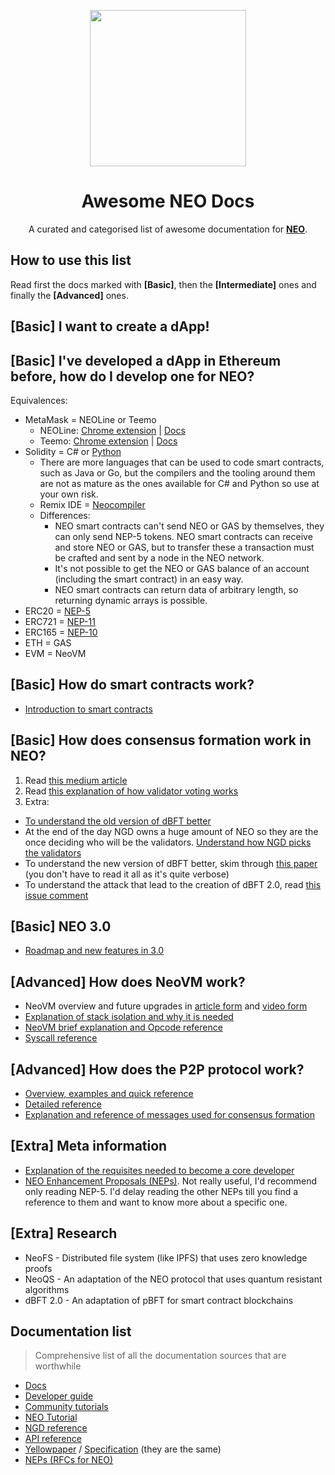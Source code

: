 <p align="center">
  <img
    src="https://neo-cdn.azureedge.net/images/neo_logo.svg"
    width="250px"
  >
</p>

<h1 align="center">Awesome NEO Docs</h1>

<p align="center">
  A curated and categorised list of awesome documentation for <b><a href="https://neo.org/">NEO</a></b>.
</p>

## How to use this list
Read first the docs marked with **[Basic]**, then the **[Intermediate]** ones and finally the **[Advanced]** ones.

## [Basic] I want to create a dApp!


## [Basic] I've developed a dApp in Ethereum before, how do I develop one for NEO?
Equivalences:
- MetaMask = NEOLine or Teemo
  - NEOLine: [Chrome extension](https://chrome.google.com/webstore/detail/neoline/cphhlgmgameodnhkjdmkpanlelnlohao) | [Docs](https://neoline.cn/dapi/)
  - Teemo: [Chrome extension](https://chrome.google.com/webstore/detail/teemo-wallet/faddjfhplkcfackpcjnmmeapchnkobjk) | [Docs](https://dapi.nel.group/en/)
- Solidity = C# or [Python](https://github.com/CityOfZion/neo-python)
  - There are more languages that can be used to code smart contracts, such as Java or Go, but the compilers and the tooling around them are not as mature as the ones available for C# and Python so use at your own risk.
  - Remix IDE = [Neocompiler](https://neocompiler.io/#!/ecolab/compilers)
  - Differences:
    - NEO smart contracts can't send NEO or GAS by themselves, they can only send NEP-5 tokens. NEO smart contracts can receive and store NEO or GAS, but to transfer these a transaction must be crafted and sent by a node in the NEO network.
    - It's not possible to get the NEO or GAS balance of an account (including the smart contract) in an easy way.
    - NEO smart contracts can return data of arbitrary length, so returning dynamic arrays is possible.
- ERC20 = [NEP-5](https://github.com/neo-project/proposals/blob/master/nep-5.mediawiki)
- ERC721 = [NEP-11](https://github.com/neo-project/proposals/pull/41)
- ERC165 = [NEP-10](https://github.com/neo-project/proposals/blob/master/nep-10.mediawiki)
- ETH = GAS
- EVM = NeoVM

## [Basic] How do smart contracts work?
- [Introduction to smart contracts](https://docs.neo.org/en-us/sc/gettingstarted/introduction.html)

## [Basic] How does consensus formation work in NEO?
1. Read [this medium article](https://medium.com/neo-smart-economy/neos-dbft-2-0-single-block-finality-with-improved-availability-6a4aca7bd1c4)
2. Read [this explanation of how validator voting works](https://docs.neo.org/developerguide/en/articles/consensus/vote_validator.html)
3. Extra:
  * [To understand the old version of dBFT better](https://docs.neo.org/developerguide/en/articles/consensus/consensus_algorithm.html)
  * At the end of the day NGD owns a huge amount of NEO so they are the once deciding who will be the validators. [Understand how NGD picks the validators](https://neo-ngd.github.io/reference/How-To-Become-NEO-Consensus-Node.html)
  * To understand the new version of dBFT better, skim through [this paper](https://docs.neo.org/en-us/08_dbft.pdf) (you don't have to read it all as it's quite verbose)
  * To understand the attack that lead to the creation of dBFT 2.0, read [this issue comment](https://github.com/neo-project/neo/pull/320#issuecomment-422308894)

## [Basic] NEO 3.0
- [Roadmap and new features in 3.0](https://medium.com/neo-smart-economy/roadmap-of-neo-3-0-development-e2ae64edf226)

## [Advanced] How does NeoVM work?
- NeoVM overview and future upgrades in [article form](https://medium.com/neo-smart-economy/a-deep-dive-into-neovm-neocontract-e470c2c3afb0) and [video form](https://www.youtube.com/watch?v=fLppte-guYE)
- [Explanation of stack isolation and why it is needed](https://medium.com/neo-smart-economy/upgrade-of-neovm-36ee232835d9)
- [NeoVM brief explanation and Opcode reference](https://docs.neo.org/developerguide/en/articles/neo_vm.html)
- [Syscall reference](https://docs.neo.org/developerguide/en/articles/smart_contract.html)

## [Advanced] How does the P2P protocol work?
- [Overview, examples and quick reference](https://docs.neo.org/developerguide/en/articles/network_protocol.html)
- [Detailed reference](https://docs.neo.org/en-us/network/network-protocol.html)
- [Explanation and reference of messages used for consensus formation](https://docs.neo.org/developerguide/en/articles/consensus/consensus_protocol.html)

## [Extra] Meta information
- [Explanation of the requisites needed to become a core developer](https://neo-ngd.github.io/reference/Becoming_Core_Dev/How-to-Become-A-NEO-Core-Developer.html)
- [NEO Enhancement Proposals (NEPs)](https://github.com/neo-project/proposals). Not really useful, I'd recommend only reading NEP-5. I'd delay reading the other NEPs till you find a reference to them and want to know more about a specific one.

## [Extra] Research
- NeoFS - Distributed file system (like IPFS) that uses zero knowledge proofs
- NeoQS - An adaptation of the NEO protocol that uses quantum resistant algorithms
- dBFT 2.0 - An adaptation of pBFT for smart contract blockchains

## Documentation list
> Comprehensive list of all the documentation sources that are worthwhile
- [Docs](https://docs.neo.org/en-us/index.html)
- [Developer guide](https://docs.neo.org/developerguide/en/articles/introduction.html)
- [Community tutorials](https://docs.neo.org/communitydoc.html)
- [NEO Tutorial](https://github.com/neo-ngd/NEO-Tutorial)
- [NGD reference](https://neo-ngd.github.io/reference/)
- [API reference](https://docs.neo.org/developerguide/en/api/index.html)
- [Yellowpaper](https://github.com/NeoResearch/yellowpaper) / [Specification](https://github.com/neo-project/specification) (they are the same)
- [NEPs (RFCs for NEO)](https://github.com/neo-project/proposals)
